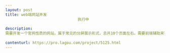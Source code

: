 ```yaml
---                
layout: post       
title: web端网站开发
                                执行中
           
description: 
需要开发一个官网性质的网站，属于常见的分屏展示形式，总共10个页面左右。需要前端辅助来写静态页面，写好后发给我们后端，后端来套页面即可。但需要随时协助帮忙调样式，希望真诚合作。
     
contenturl: https://pro.lagou.com/project/5125.html      
---                 
```

